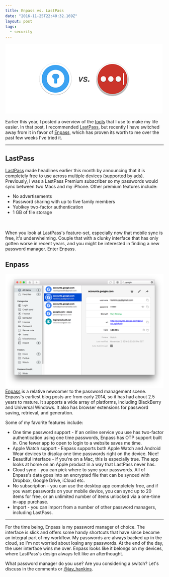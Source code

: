 ```yaml
---
title: Enpass vs. LastPass
date: "2016-11-25T22:40:32.169Z"
layout: post
tags:
  - security
---
```


![Enpass and LastPass logos](passvs.png)

Earlier this year, I posted a overview of the [tools](/tools) that I use to make my life easier. In that post, I recommended [LastPass][lastpass], but recently I have switched away from it in favor of [Enpass][enpass], which has proven its worth to me over the past few weeks I've tried it.

[lastpass]: https://lastpass.com
[enpass]: https://enpass.io

---

## LastPass
[LastPass][lastpass] made headlines earlier this month by announcing that it is completely free to use across multiple devices (supported by ads). Previously, I was a LastPass Premium subscriber so my passwords would sync between two Macs and my iPhone. Other premium features include:

* No advertisements
* Password sharing with up to five family members
* Yubikey two-factor authentication
* 1 GB of file storage

<br><br>
When you look at LastPass's feature-set, especially now that mobile sync is free, it's underwhelming. Couple that with a clunky interface that has only gotten worse in recent years, and you might be interested in finding a new password manager. Enter Enpass.


## Enpass

![Enpass Screenshot](enpass.png)
[Enpass][enpass] is a relative newcomer to the password management scene.
Enpass's earliest blog posts are from early 2014, so it has had about 2.5 years to mature. It supports a wide array of platforms, including BlackBerry and Universal Windows. It also has browser extensions for password saving, retrieval, and generation.

Some of my favorite features include:

* One time password support - If an online service you use has two-factor authentication using one time passwords, Enpass has OTP support built in. One fewer app to open to login to a website saves me time.
* Apple Watch support - Enpass supports both Apple Watch and Android Wear devices to display one time passwords right on the device. Nice!
* Beautiful interface - if you're on a Mac, this is especially true. The app looks at home on an Apple product in a way that LastPass never has.
* Cloud sync - you can pick where to sync your passwords. All of Enpass's data goes into an encrypted file that can be synced with Dropbox, Google Drive, iCloud etc.
* No subscription - you can use the desktop app completely free, and if you want passwords on your mobile device, you can sync up to 20 items for free, or an unlimited number of items unlocked via a one-time in-app purchase.
* Import - you can import from a number of other password managers, including LastPass.

---
For the time being, Enpass is my password manager of choice. The interface is slick and offers some handy shortcuts that have since become an integral part of my workflow. My passwords are always backed up in the cloud, so I'm not worried about losing any passwords. At the end of the day, the user interface wins me over. Enpass looks like it belongs on my devices, where LastPass's design always felt like an afterthought.

What password manager do you use? Are you considering a switch? Let's discuss in the comments or [@jay_hankins](https://twitter.com/jay_hankins).
